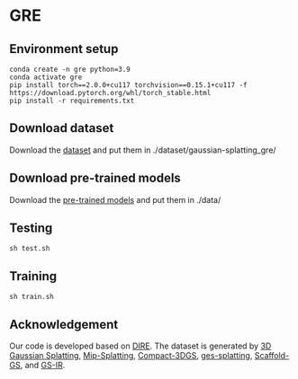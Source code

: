 # GRE

## Environment setup
    conda create -n gre python=3.9
    conda activate gre
    pip install torch==2.0.0+cu117 torchvision==0.15.1+cu117 -f https://download.pytorch.org/whl/torch_stable.html
    pip install -r requirements.txt

## Download dataset
Download the [dataset](https://drive.google.com/drive/folders/1ytTneUvwmabw8LURDIWJOgwPVzFsxvta?usp=sharing) and put them in ./dataset/gaussian-splatting_gre/

## Download pre-trained models
Download the [pre-trained models](https://drive.google.com/drive/folders/1ytTneUvwmabw8LURDIWJOgwPVzFsxvta?usp=sharing) and put them in ./data/

## Testing

    sh test.sh

## Training

    sh train.sh

## Acknowledgement
Our code is developed based on [DIRE](https://github.com/ZhendongWang6/DIRE). The dataset is generated by [3D Gaussian Splatting](https://github.com/graphdeco-inria/gaussian-splatting), [Mip-Splatting](https://github.com/autonomousvision/mip-splatting), [Compact-3DGS](https://github.com/maincold2/Compact-3DGS), [ges-splatting](https://github.com/ajhamdi/ges-splatting), [Scaffold-GS](https://github.com/city-super/Scaffold-GS), and [GS-IR](https://github.com/lzhnb/GS-IR).